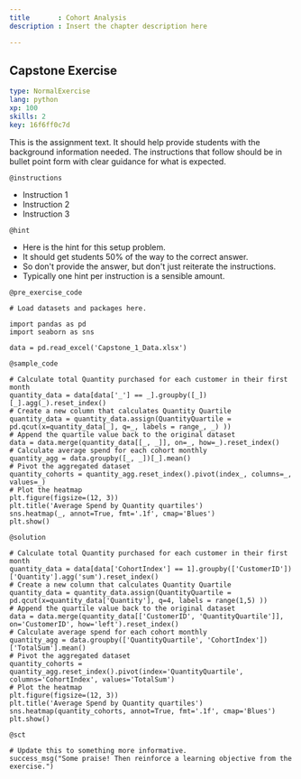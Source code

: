 ```yaml
---
title       : Cohort Analysis
description : Insert the chapter description here

---
```

## Capstone Exercise

```yaml
type: NormalExercise
lang: python
xp: 100
skills: 2
key: 16f6ff0c7d

```

This is the assignment text. It should help provide students with the background information needed.
The instructions that follow should be in bullet point form with clear guidance for what is expected.

`@instructions`
- Instruction 1
- Instruction 2
- Instruction 3

`@hint`
- Here is the hint for this setup problem. 
- It should get students 50% of the way to the correct answer.
- So don't provide the answer, but don't just reiterate the instructions.
- Typically one hint per instruction is a sensible amount.

`@pre_exercise_code`
```{python}
# Load datasets and packages here.

import pandas as pd
import seaborn as sns

data = pd.read_excel('Capstone_1_Data.xlsx')

```
`@sample_code`
```{python}
# Calculate total Quantity purchased for each customer in their first month
quantity_data = data[data['_'] == _].groupby([_])[_].agg(_).reset_index()
# Create a new column that calculates Quantity Quartile
quantity_data = quantity_data.assign(QuantityQuartile = pd.qcut(x=quantity_data[_], q=_, labels = range_, _) ))
# Append the quartile value back to the original dataset
data = data.merge(quantity_data[[_, _]], on=_, how=_).reset_index()
# Calculate average spend for each cohort monthly
quantity_agg = data.groupby([_, _])[_].mean()
# Pivot the aggregated dataset 
quantity_cohorts = quantity_agg.reset_index().pivot(index_, columns=_, values=_)
# Plot the heatmap 
plt.figure(figsize=(12, 3))
plt.title('Average Spend by Quantity quartiles')
sns.heatmap(_, annot=True, fmt='.1f', cmap='Blues')
plt.show()
```
`@solution`
```{python}
# Calculate total Quantity purchased for each customer in their first month
quantity_data = data[data['CohortIndex'] == 1].groupby(['CustomerID'])['Quantity'].agg('sum').reset_index()
# Create a new column that calculates Quantity Quartile
quantity_data = quantity_data.assign(QuantityQuartile = pd.qcut(x=quantity_data['Quantity'], q=4, labels = range(1,5) ))
# Append the quartile value back to the original dataset
data = data.merge(quantity_data[['CustomerID', 'QuantityQuartile']], on='CustomerID', how='left').reset_index()
# Calculate average spend for each cohort monthly
quantity_agg = data.groupby(['QuantityQuartile', 'CohortIndex'])['TotalSum'].mean()
# Pivot the aggregated dataset 
quantity_cohorts = quantity_agg.reset_index().pivot(index='QuantityQuartile', columns='CohortIndex', values='TotalSum')
# Plot the heatmap 
plt.figure(figsize=(12, 3))
plt.title('Average Spend by Quantity quartiles')
sns.heatmap(quantity_cohorts, annot=True, fmt='.1f', cmap='Blues')
plt.show()
```
`@sct`
```{python}
# Update this to something more informative.
success_msg("Some praise! Then reinforce a learning objective from the exercise.")
```




